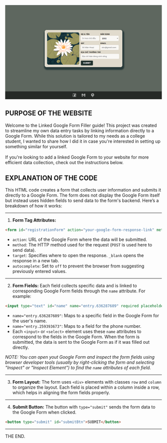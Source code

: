 <img src="./images/final.png" alt="Screenshot of Auto-Form Filler" width="600"/>

## **PURPOSE OF THE WEBSITE**
Welcome to the Linked Google Form Filler guide! This project was created to streamline my own data entry tasks by linking information directly to a Google Form. While this solution is tailored to my needs as a college student, I wanted to share how I did it in case you're interested in setting up something similar for yourself.  
<br>
If you're looking to add a linked Google Form to your website for more efficient data collection, check out the instructions below.

## **EXPLANATION OF THE CODE**
This HTML code creates a form that collects user information and submits it directly to a Google Form. The form does not display the Google Form itself but instead uses hidden fields to send data to the form's backend. Here’s a breakdown of how it works:
___
1. **Form Tag Attributes:**
```html
<form id="registrationForm" action="your-google-form-response-link" method="POST" target="_blank" autocomplete="off">
```
- `action`: URL of the Google Form where the data will be submitted.
- `method`: The HTTP method used for the request (`POST` is used here to send data).
- `target`: Specifies where to open the response. `_blank` opens the response in a new tab.
- `autocomplete`: Set to `off` to prevent the browser from suggesting previously entered values.
___
2. **Form Fields:**
Each field collects specific data and is linked to corresponding Google Form fields through the `name` attribute. For example:
```html
<input type="text" id="name" name="entry.636287609" required placeholder="In hoa chữ đầu">
```
- `name="entry.636287609"`: Maps to a specific field in the Google Form for the user's name.
- `name="entry.259393673"`: Maps to a field for the phone number.
- Each `<input>` or `<select>` element uses these `name` attributes to correspond to the fields in the Google Form. When the form is submitted, the data is sent to the Google Form as if it was filled out directly.  
  
_NOTE: You can open yout Google Form and inspect the form fields using browser developer tools (usually by right-clicking the form and selecting "Inspect" or "Inspect Element") to find the `name` attributes of each field._
___
3. **Form Layout:**
The form uses `<div>` elements with classes `row` and `column` to organize the layout. Each field is placed within a column inside a row, which helps in aligning the form fields properly.
___
4. **Submit Button:**
The button with `type="submit"` sends the form data to the Google Form when clicked.
```html
<button type="submit" id="submitBtn">SUBMIT</button>
```
___
THE END.
